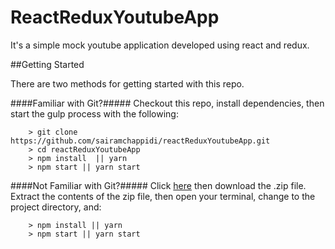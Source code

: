 # ReactReduxYoutubeApp

It's a simple mock youtube application developed using react and redux.

##Getting Started

There are two methods for getting started with this repo.

####Familiar with Git?#####
Checkout this repo, install dependencies, then start the gulp process with the following:

```
	> git clone https://github.com/sairamchappidi/reactReduxYoutubeApp.git
	> cd reactReduxYoutubeApp
	> npm install  || yarn
	> npm start || yarn start
```

####Not Familiar with Git?#####
Click [here](https://github.com/sairamchappidi/reactReduxYoutubeApp/archive/master.zip) then download the .zip file.  Extract the contents of the zip file, then open your terminal, change to the project directory, and:

```
	> npm install || yarn 
	> npm start || yarn start
	
```
